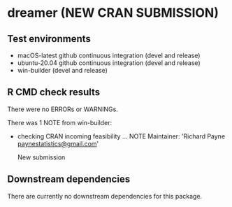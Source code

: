 # dreamer (NEW CRAN SUBMISSION)

## Test environments
* macOS-latest github continuous integration (devel and release)
* ubuntu-20.04 github continuous integration (devel and release)
* win-builder (devel and release)

## R CMD check results

There were no ERRORs or WARNINGs.

There was 1 NOTE from win-builder:

* checking CRAN incoming feasibility ... NOTE
  Maintainer: 'Richard Payne <paynestatistics@gmail.com>'
  
  New submission

## Downstream dependencies

There are currently no downstream dependencies for this package.
